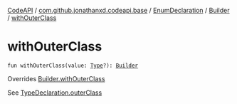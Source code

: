 [CodeAPI](../../../index.md) / [com.github.jonathanxd.codeapi.base](../../index.md) / [EnumDeclaration](../index.md) / [Builder](index.md) / [withOuterClass](.)

# withOuterClass

`fun withOuterClass(value: `[`Type`](http://docs.oracle.com/javase/6/docs/api/java/lang/reflect/Type.html)`?): `[`Builder`](index.md)

Overrides [Builder.withOuterClass](../../-type-declaration/-builder/with-outer-class.md)

See [TypeDeclaration.outerClass](../../-type-declaration/outer-class.md)

